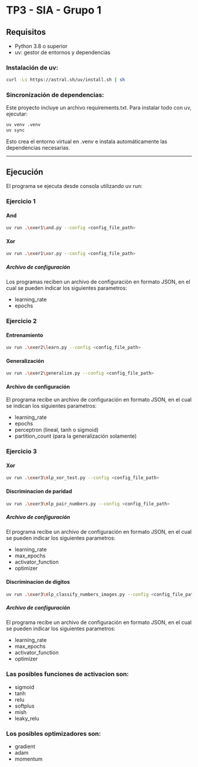 # TP3 - SIA - Grupo 1

## Requisitos

- Python 3.8 o superior
- uv: gestor de entornos y dependencias

### Instalación de uv:

```bash
curl -Ls https://astral.sh/uv/install.sh | sh
```

### Sincronización de dependencias:

Este proyecto incluye un archivo requirements.txt. Para instalar todo con uv, ejecutar:

```bash
uv venv .venv  
uv sync
```

Esto crea el entorno virtual en .venv e instala automáticamente las dependencias necesarias.

---

## Ejecución

El programa se ejecuta desde consola utilizando uv run:

### Ejercicio 1
#### And
```bash
uv run .\exer1\and.py --config <config_file_path>
```
#### Xor
```bash
uv run .\exer1\xor.py --config <config_file_path>
```

##### Archivo de configuración

Los programas reciben un archivo de configuración en formato JSON, en el cual se pueden indicar los siguientes parametros:

- learning_rate
- epochs

### Ejercicio 2
#### Entrenamiento

```bash
uv run .\exer2\learn.py --config <config_file_path>
```

#### Generalización

```bash
uv run .\exer2\generalize.py --config <config_file_path>
```

#### Archivo de configuración

El programa recibe un archivo de configuración en formato JSON, en el cual se indican los siguientes parametros:
- learning_rate
- epochs
- perceptron (lineal, tanh o sigmoid)
- partition_count (para la generalización solamente)

### Ejercicio 3
#### Xor
```bash
uv run .\exer3\mlp_xor_test.py --config <config_file_path>
```
#### Discriminacion de paridad
```bash
uv run .\exer3\mlp_pair_numbers.py --config <config_file_path>
```
##### Archivo de configuración

El programa recibe un archivo de configuración en formato JSON, en el cual se pueden indicar los siguientes parametros:

- learning_rate
- max_epochs
- activator_function
- optimizer
#### Discriminacion de digitos
```bash
uv run .\exer3\mlp_classify_numbers_images.py --config <config_file_path>
```
##### Archivo de configuración

El programa recibe un archivo de configuración en formato JSON, en el cual se pueden indicar los siguientes parametros:

- learning_rate
- max_epochs
- activator_function
- optimizer

### Las posibles funciones de activacion son:
- sigmoid
- tanh
- relu
- softplus
- mish
- leaky_relu

### Los posibles optimizadores son:
- gradient
- adam
- momentum